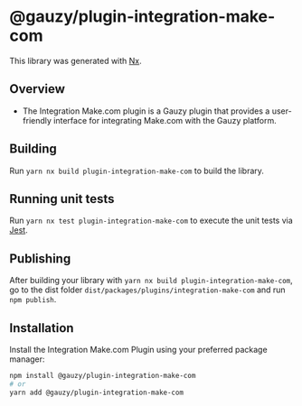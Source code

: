 # @gauzy/plugin-integration-make-com

This library was generated with [Nx](https://nx.dev).

## Overview

-   The Integration Make.com plugin is a Gauzy plugin that provides a user-friendly interface for integrating Make.com with the Gauzy platform.

## Building

Run `yarn nx build plugin-integration-make-com` to build the library.

## Running unit tests

Run `yarn nx test plugin-integration-make-com` to execute the unit tests via [Jest](https://jestjs.io).

## Publishing

After building your library with `yarn nx build plugin-integration-make-com`, go to the dist folder `dist/packages/plugins/integration-make-com` and run `npm publish`.

## Installation

Install the Integration Make.com Plugin using your preferred package manager:

```bash
npm install @gauzy/plugin-integration-make-com
# or
yarn add @gauzy/plugin-integration-make-com
```
